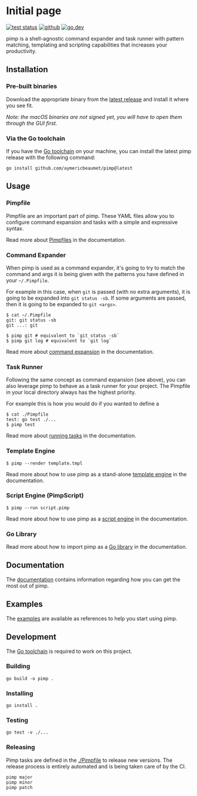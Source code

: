 # Initial page

[![test status](https://img.shields.io/github/workflow/status/aymericbeaumet/pimp/Continuous%20Integration?style=flat-square&logo=github)](https://github.com/aymericbeaumet/pimp/actions) [![github](https://img.shields.io/github/issues/aymericbeaumet/pimp?style=flat-square&logo=github)](https://github.com/aymericbeaumet/pimp/issues) [![go.dev](https://img.shields.io/github/v/release/aymericbeaumet/pimp?style=flat-square&logo=go&label=go.dev&logoColor=white)](https://pkg.go.dev/github.com/aymericbeaumet/pimp)

pimp is a shell-agnostic command expander and task runner with pattern matching, templating and scripting capabilities that increases your productivity.

## Installation

### Pre-built binaries

Download the appropriate binary from the [latest release](https://github.com/aymericbeaumet/pimp/releases/latest) and install it where you see fit.

_Note: the macOS binaries are not signed yet, you will have to open them through the GUI first._

### Via the Go toolchain

If you have the [Go toolchain](https://golang.org/doc/install) on your machine, you can install the latest pimp release with the following command:

```text
go install github.com/aymericbeaumet/pimp@latest
```

## Usage

### Pimpfile

Pimpfile are an important part of pimp. These YAML files allow you to configure command expansion and tasks with a simple and expressive syntax.

Read more about [Pimpfiles](docs/pimpfile.md) in the documentation.

### Command Expander

When pimp is used as a command expander, it's going to try to match the command and args it is being given with the patterns you have defined in your `~/.Pimpfile`.

For example in this case, when `git` is passed \(with no extra arguments\), it is going to be expanded into `git status -sb`. If some arguments are passed, then it is going to be expanded to `git <args>`.

```text
$ cat ~/.Pimpfile
git: git status -sb
git ...: git
```

```text
$ pimp git # equivalent to `git status -sb`
$ pimp git log # equivalent to `git log`
```

Read more about [command expansion](docs/command-expander.md) in the documentation.

### Task Runner

Following the same concept as command expansion \(see above\), you can also leverage pimp to behave as a task runner for your project. The Pimpfile in your local directory always has the highest priority.

For example this is how you would do if you wanted to define a

```text
$ cat ./Pimpfile
test: go test ./...
$ pimp test
```

Read more about [running tasks](docs/task-runner.md) in the documentation.

### Template Engine

```text
$ pimp --render template.tmpl
```

Read more about how to use pimp as a stand-alone [template engine](docs/template-engine.md) in the documentation.

### Script Engine \(PimpScript\)

```text
$ pimp --run script.pimp
```

Read more about how to use pimp as a [script engine](docs/script-engine.md) in the documentation.

### Go Library

Read more about how to import pimp as a [Go library](docs/go-library.md) in the documentation.

## Documentation

The [documentation](docs/) contains information regarding how you can get the most out of pimp.

## Examples

The [examples](https://github.com/aymericbeaumet/pimp/tree/89f6c6236b5942f787c9035ec6b814c3c2a14c28/examples/README.md) are available as references to help you start using pimp.

## Development

The [Go toolchain](https://golang.org/doc/install) is required to work on this project.

### Building

```text
go build -o pimp .
```

### Installing

```text
go install .
```

### Testing

```text
go test -v ./...
```

### Releasing

Pimp tasks are defined in the [./Pimpfile](https://github.com/aymericbeaumet/pimp/tree/89f6c6236b5942f787c9035ec6b814c3c2a14c28/Pimpfile/README.md) to release new versions. The release process is entirely automated and is being taken care of by the CI.

```text
pimp major
pimp minor
pimp patch
```

